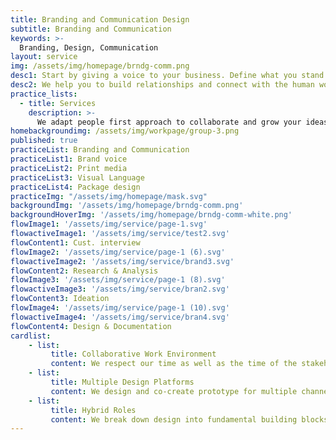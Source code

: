 ```yaml
---
title: Branding and Communication Design
subtitle: Branding and Communication
keywords: >-
  Branding, Design, Communication
layout: service
img: /assets/img/homepage/brndg-comm.png
desc1: Start by giving a voice to your business. Define what you stand for and share with the outside world your thoughts by making an identity of yourself.
desc2: We help you to build relationships and connect with the human world through our strong storytelling and visual branding expertise. We deep-dive into your organizational cultural and use our creativity to build a strong brand value for you.
practice_lists:
  - title: Services
    description: >-
      We adapt people first approach to collaborate and grow your ideas into human centered products or services.
homebackgroundimg: /assets/img/workpage/group-3.png
published: true
practiceList: Branding and Communication
practiceList1: Brand voice
practiceList2: Print media
practiceList3: Visual Language
practiceList4: Package design
practiceImg: "/assets/img/homepage/mask.svg"
backgroundImg: '/assets/img/homepage/brndg-comm.png'
backgroundHoverImg: '/assets/img/homepage/brndg-comm-white.png'
flowImage1: '/assets/img/service/page-1.svg'
flowactiveImage1: '/assets/img/service/test2.svg'
flowContent1: Cust. interview
flowImage2: '/assets/img/service/page-1 (6).svg'
flowactiveImage2: '/assets/img/service/brand3.svg'
flowContent2: Research & Analysis
flowImage3: '/assets/img/service/page-1 (8).svg'
flowactiveImage3: '/assets/img/service/bran2.svg'
flowContent3: Ideation
flowImage4: '/assets/img/service/page-1 (10).svg'
flowactiveImage4: '/assets/img/service/bran4.svg'
flowContent4: Design & Documentation
cardlist: 
    - list:
         title: Collaborative Work Environment 
         content: We respect our time as well as the time of the stakeholders involved. We don’t like things to be kept on hold.
    - list:
         title: Multiple Design Platforms 
         content: We design and co-create prototype for multiple channels to deliver a seamless customer experience.
    - list:
         title: Hybrid Roles 
         content: We break down design into fundamental building blocks which helps in creating simple and minimalistic interfaces.
---
```

